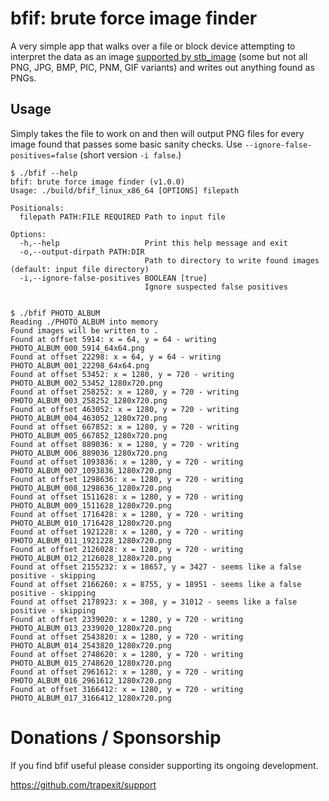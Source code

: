 # bfif: brute force image finder

A very simple app that walks over a file or block device attempting to
interpret the data as an image [supported by
stb_image](https://github.com/nothings/stb/blob/master/stb_image.h#L19)
(some but not all PNG, JPG, BMP, PIC, PNM, GIF variants) and writes
out anything found as PNGs.


## Usage

Simply takes the file to work on and then will output PNG files
for every image found that passes some basic sanity checks. Use
`--ignore-false-positives=false` (short version `-i false`.)

```
$ ./bfif --help
bfif: brute force image finder (v1.0.0)
Usage: ./build/bfif_linux_x86_64 [OPTIONS] filepath

Positionals:
  filepath PATH:FILE REQUIRED Path to input file

Options:
  -h,--help                   Print this help message and exit
  -o,--output-dirpath PATH:DIR
                              Path to directory to write found images (default: input file directory)
  -i,--ignore-false-positives BOOLEAN [true]
                              Ignore suspected false positives


$ ./bfif PHOTO_ALBUM
Reading ./PHOTO_ALBUM into memory
Found images will be written to .
Found at offset 5914: x = 64, y = 64 - writing PHOTO_ALBUM_000_5914_64x64.png
Found at offset 22298: x = 64, y = 64 - writing PHOTO_ALBUM_001_22298_64x64.png
Found at offset 53452: x = 1280, y = 720 - writing PHOTO_ALBUM_002_53452_1280x720.png
Found at offset 258252: x = 1280, y = 720 - writing PHOTO_ALBUM_003_258252_1280x720.png
Found at offset 463052: x = 1280, y = 720 - writing PHOTO_ALBUM_004_463052_1280x720.png
Found at offset 667852: x = 1280, y = 720 - writing PHOTO_ALBUM_005_667852_1280x720.png
Found at offset 889036: x = 1280, y = 720 - writing PHOTO_ALBUM_006_889036_1280x720.png
Found at offset 1093836: x = 1280, y = 720 - writing PHOTO_ALBUM_007_1093836_1280x720.png
Found at offset 1298636: x = 1280, y = 720 - writing PHOTO_ALBUM_008_1298636_1280x720.png
Found at offset 1511628: x = 1280, y = 720 - writing PHOTO_ALBUM_009_1511628_1280x720.png
Found at offset 1716428: x = 1280, y = 720 - writing PHOTO_ALBUM_010_1716428_1280x720.png
Found at offset 1921228: x = 1280, y = 720 - writing PHOTO_ALBUM_011_1921228_1280x720.png
Found at offset 2126028: x = 1280, y = 720 - writing PHOTO_ALBUM_012_2126028_1280x720.png
Found at offset 2155232: x = 18657, y = 3427 - seems like a false positive - skipping
Found at offset 2166260: x = 8755, y = 18951 - seems like a false positive - skipping
Found at offset 2178923: x = 308, y = 31012 - seems like a false positive - skipping
Found at offset 2339020: x = 1280, y = 720 - writing PHOTO_ALBUM_013_2339020_1280x720.png
Found at offset 2543820: x = 1280, y = 720 - writing PHOTO_ALBUM_014_2543820_1280x720.png
Found at offset 2748620: x = 1280, y = 720 - writing PHOTO_ALBUM_015_2748620_1280x720.png
Found at offset 2961612: x = 1280, y = 720 - writing PHOTO_ALBUM_016_2961612_1280x720.png
Found at offset 3166412: x = 1280, y = 720 - writing PHOTO_ALBUM_017_3166412_1280x720.png
```

# Donations / Sponsorship

If you find bfif useful please consider supporting its ongoing development.

https://github.com/trapexit/support
